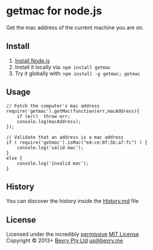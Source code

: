 # getmac for node.js

Get the mac address of the current machine you are on.

## Install

1. [Install Node.js](http://bevry.me/node/install)
1. Install it locally via: `npm install getmac`
1. Try it globally with: `npm install -g getmac; getmac`

## Usage

```
// Fetch the computer's mac address
require('getmac').getMac(function(err,macAddress){
	if (err)  throw err;
	console.log(macAddress);	
});

// Validate that an address is a mac address
if ( require('getmac').isMac("e4:ce:8f:5b:a7:fc") ) {
	console.log('valid mac');
}
else {
	console.log('invalid mac');
}
```


## History
You can discover the history inside the [History.md](https://github.com/bevry/getmac/blob/master/History.md#files) file


## License
Licensed under the incredibly [permissive](http://en.wikipedia.org/wiki/Permissive_free_software_licence) [MIT License](http://creativecommons.org/licenses/MIT/)
<br/>Copyright © 2013+ [Bevry Pty Ltd](http://bevry.me) <us@bevry.me>